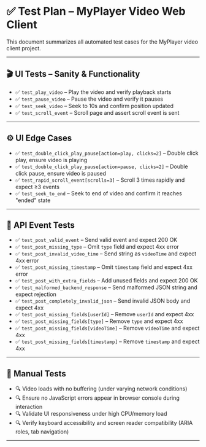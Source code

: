 # ✅ Test Plan – MyPlayer Video Web Client

This document summarizes all automated test cases for the MyPlayer video client project.

---

## 🎬 UI Tests – Sanity & Functionality

- ✅ `test_play_video` – Play the video and verify playback starts  
- ✅ `test_pause_video` – Pause the video and verify it pauses  
- ✅ `test_seek_video` – Seek to 10s and confirm position updated  
- ✅ `test_scroll_event` – Scroll page and assert scroll event is sent  

---

## ⚙️ UI Edge Cases

- ✅ `test_double_click_play_pause[action=play, clicks=2]` – Double click play, ensure video is playing  
- ✅ `test_double_click_play_pause[action=pause, clicks=2]` – Double click pause, ensure video is paused  
- ✅ `test_rapid_scroll_event[scrolls=3]` – Scroll 3 times rapidly and expect ≥3 events  
- ✅ `test_seek_to_end` – Seek to end of video and confirm it reaches "ended" state  

---

## 🧪 API Event Tests

- ✅ `test_post_valid_event` – Send valid event and expect 200 OK  
- ✅ `test_post_missing_type` – Omit `type` field and expect 4xx error  
- ✅ `test_post_invalid_video_time` – Send string as `videoTime` and expect 4xx error  
- ✅ `test_post_missing_timestamp` – Omit `timestamp` field and expect 4xx error  
- ✅ `test_post_with_extra_fields` – Add unused fields and expect 200 OK  
- ✅ `test_malformed_backend_response` – Send malformed JSON string and expect rejection  
- ✅ `test_post_completely_invalid_json` – Send invalid JSON body and expect 4xx  
- ✅ `test_post_missing_fields[userId]` – Remove `userId` and expect 4xx  
- ✅ `test_post_missing_fields[type]` – Remove `type` and expect 4xx  
- ✅ `test_post_missing_fields[videoTime]` – Remove `videoTime` and expect 4xx  
- ✅ `test_post_missing_fields[timestamp]` – Remove `timestamp` and expect 4xx  

---

## 📝 Manual Tests

- 🔍 Video loads with no buffering (under varying network conditions)
- 🔍 Ensure no JavaScript errors appear in browser console during interaction  
- 🔍 Validate UI responsiveness under high CPU/memory load
- 🔍 Verify keyboard accessibility and screen reader compatibility (ARIA roles, tab navigation)

---

